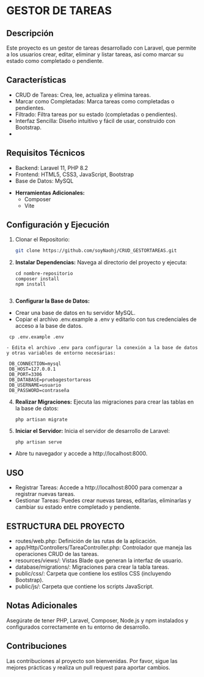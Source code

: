 # GESTOR DE TAREAS 

## Descripción
Este proyecto es un gestor de tareas desarrollado con Laravel, que permite a los usuarios crear, editar, eliminar y listar tareas, así como marcar su estado como completado o pendiente.

## Características

* CRUD de Tareas: Crea, lee, actualiza y elimina tareas.
* Marcar como Completadas: Marca tareas como completadas o pendientes.
* Filtrado: Filtra tareas por su estado (completadas o pendientes).
* Interfaz Sencilla: Diseño intuitivo y fácil de usar, construido con Bootstrap.
* 

## Requisitos Técnicos

* Backend: Laravel 11, PHP 8.2
* Frontend: HTML5, CSS3, JavaScript, Bootstrap
* Base de Datos: MySQL

- **Herramientas Adicionales:**
  - Composer
  - Vite


## Configuración y Ejecución

1. Clonar el Repositorio:
   ```bash
   git clone https://github.com/soyNaohj/CRUD_GESTORTAREAS.git

2. **Instalar Dependencias:**
   Navega al directorio del proyecto y ejecuta:

   ```
   cd nombre-repositorio
   composer install
   npm install
 
3. **Configurar la Base de Datos:**

  - Crear una base de datos en tu servidor MySQL.
  - Copiar el archivo .env.example a .env y editarlo con tus credenciales de acceso a la base de datos.
    
   ```
    cp .env.example .env

  - Edita el archivo .env para configurar la conexión a la base de datos y otras variables de entorno necesarias:

    DB_CONNECTION=mysql
    DB_HOST=127.0.0.1
    DB_PORT=3306
    DB_DATABASE=pruebagestortareas
    DB_USERNAME=usuario
    DB_PASSWORD=contraseña
  ```

4. **Realizar  Migraciones:** Ejecuta las migraciones para crear las tablas en la base de datos:
   ```
   php artisan migrate
6. **Iniciar el Servidor:** Inicia el servidor de desarrollo de Laravel:
   ```
   php artisan serve
   
  - Abre tu navegador y accede a http://localhost:8000.

## USO
  - Registrar Tareas:
      Accede a http://localhost:8000 para comenzar a registrar nuevas tareas.
  - Gestionar Tareas:
      Puedes crear nuevas tareas, editarlas, eliminarlas y cambiar su estado entre completado y pendiente.
    
## ESTRUCTURA DEL PROYECTO
  - routes/web.php: Definición de las rutas de la aplicación.
  - app/Http/Controllers/TareaController.php: Controlador que maneja las operaciones CRUD de las tareas.
  - resources/views/: Vistas Blade que generan la interfaz de usuario.
  - database/migrations/: Migraciones para crear la tabla tareas.
  - public/css/: Carpeta que contiene los estilos CSS (incluyendo Bootstrap).
  - public/js/: Carpeta que contiene los scripts JavaScript.

## Notas Adicionales

Asegúrate de tener PHP, Laravel, Composer, Node.js y npm instalados y configurados correctamente en tu entorno de desarrollo.

## Contribuciones 
 Las contribuciones al proyecto son bienvenidas. Por favor, sigue las mejores prácticas y realiza un pull request para aportar cambios.

